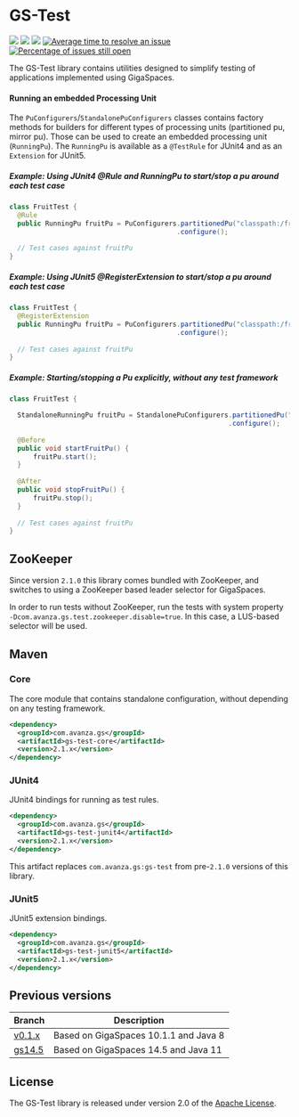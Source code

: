 # GS-Test
[![][build img]][build]
[![][maven img]][maven]
[![][license img]][license]
[![Average time to resolve an issue](https://isitmaintained.com/badge/resolution/AvanzaBank/gs-test.svg)](https://isitmaintained.com/project/AvanzaBank/gs-test "Average time to resolve an issue")
[![Percentage of issues still open](https://isitmaintained.com/badge/open/AvanzaBank/gs-test.svg)](https://isitmaintained.com/project/AvanzaBank/gs-test "Percentage of issues still open")

The GS-Test library contains utilities designed to simplify testing of applications implemented using GigaSpaces.

#### Running an embedded Processing Unit
The `PuConfigurers`/`StandalonePuConfigurers` classes contains factory methods for builders for different types of processing units (partitioned pu, mirror pu).
Those can be used to create an embedded processing unit (`RunningPu`).
The `RunningPu` is available as a `@TestRule` for JUnit4 and as an `Extension` for JUnit5.

##### Example: Using JUnit4 @Rule and RunningPu to start/stop a pu around each test case
```java
class FruitTest {
  @Rule
  public RunningPu fruitPu = PuConfigurers.partitionedPu("classpath:/fruit-pu.xml")
                                          .configure();
                                   
  // Test cases against fruitPu
}
```

##### Example: Using JUnit5 @RegisterExtension to start/stop a pu around each test case
```java
class FruitTest {
  @RegisterExtension
  public RunningPu fruitPu = PuConfigurers.partitionedPu("classpath:/fruit-pu.xml")
                                          .configure();
                                   
  // Test cases against fruitPu
}
```

##### Example: Starting/stopping a Pu explicitly, without any test framework
```java
class FruitTest {

  StandaloneRunningPu fruitPu = StandalonePuConfigurers.partitionedPu("classpath:/fruit-pu.xml")
                                                       .configure();
  
  @Before                                 
  public void startFruitPu() {
      fruitPu.start();
  }
  
  @After                                 
  public void stopFruitPu() {
      fruitPu.stop();
  }
                                   
  // Test cases against fruitPu
}

```

## ZooKeeper

Since version `2.1.0` this library comes bundled with ZooKeeper, and switches to using a ZooKeeper based leader selector for GigaSpaces.

In order to run tests without ZooKeeper, run the tests with system property `-Dcom.avanza.gs.test.zookeeper.disable=true`.
In this case, a LUS-based selector will be used. 

## Maven

### Core

The core module that contains standalone configuration, without depending on any testing framework.

```xml
<dependency>
  <groupId>com.avanza.gs</groupId>
  <artifactId>gs-test-core</artifactId>
  <version>2.1.x</version>
</dependency>
``` 

### JUnit4

JUnit4 bindings for running as test rules.

```xml
<dependency>
  <groupId>com.avanza.gs</groupId>
  <artifactId>gs-test-junit4</artifactId>
  <version>2.1.x</version>
</dependency>
``` 

This artifact replaces `com.avanza.gs:gs-test` from pre-`2.1.0` versions of this library.

### JUnit5

JUnit5 extension bindings.

```xml
<dependency>
  <groupId>com.avanza.gs</groupId>
  <artifactId>gs-test-junit5</artifactId>
  <version>2.1.x</version>
</dependency>
```

## Previous versions

| Branch                                                      | Description                           |
|-------------------------------------------------------------|---------------------------------------|
| [v0.1.x](https://github.com/AvanzaBank/gs-test/tree/v0.1.x) | Based on GigaSpaces 10.1.1 and Java 8 |
| [gs14.5](https://github.com/AvanzaBank/gs-test/tree/gs14.5) | Based on GigaSpaces 14.5 and Java 11  |

## License
The GS-Test library is released under version 2.0 of the [Apache License](https://www.apache.org/licenses/LICENSE-2.0).

[build]:https://github.com/AvanzaBank/gs-test/actions/workflows/build.yml
[build img]:https://github.com/AvanzaBank/gs-test/actions/workflows/build.yml/badge.svg

[release]:https://github.com/avanzabank/gs-test/releases
[release img]:https://img.shields.io/github/release/avanzabank/gs-test.svg

[license]:LICENSE
[license img]:https://img.shields.io/badge/License-Apache%202-blue.svg

[maven]:https://search.maven.org/#search|gav|1|g:"com.avanza.gs"
[maven img]:https://maven-badges.herokuapp.com/maven-central/com.avanza.gs/gs-test/badge.svg
